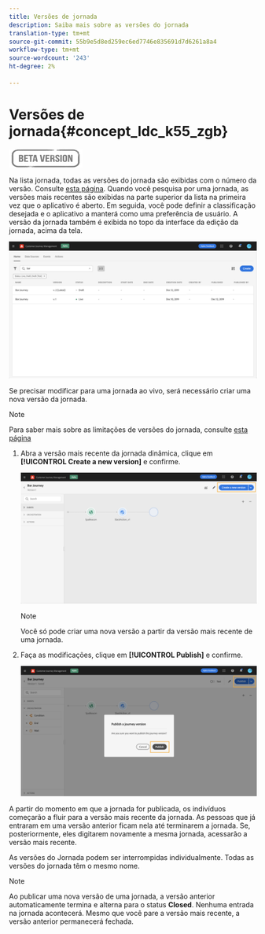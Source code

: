 ```yaml
---
title: Versões de jornada
description: Saiba mais sobre as versões do jornada
translation-type: tm+mt
source-git-commit: 55b9e5d8ed259ec6ed7746e835691d7d6261a8a4
workflow-type: tm+mt
source-wordcount: '243'
ht-degree: 2%

---
```


# Versões de jornada{#concept_ldc_k55_zgb}

![](../assets/do-not-localize/badge.png)

Na lista jornada, todas as versões do jornada são exibidas com o número da versão. Consulte [esta página](../building-journeys/using-the-journey-designer.md). Quando você pesquisa por uma jornada, as versões mais recentes são exibidas na parte superior da lista na primeira vez que o aplicativo é aberto. Em seguida, você pode definir a classificação desejada e o aplicativo a manterá como uma preferência de usuário. A versão da jornada também é exibida no topo da interface da edição da jornada, acima da tela.

![](../assets/journeyversions1.png)

Se precisar modificar para uma jornada ao vivo, será necessário criar uma nova versão da jornada.

>[!NOTE]
>
>Para saber mais sobre as limitações de versões do jornada, consulte [esta página](../building-journeys/limitations.md#journey-versions-limitations)

1. Abra a versão mais recente da jornada dinâmica, clique em **[!UICONTROL Create a new version]** e confirme.

   ![](../assets/journeyversions2.png)

   >[!NOTE]
   >
   >Você só pode criar uma nova versão a partir da versão mais recente de uma jornada.

1. Faça as modificações, clique em **[!UICONTROL Publish]** e confirme.

   ![](../assets/journeyversions3.png)

A partir do momento em que a jornada for publicada, os indivíduos começarão a fluir para a versão mais recente da jornada. As pessoas que já entraram em uma versão anterior ficam nela até terminarem a jornada. Se, posteriormente, eles digitarem novamente a mesma jornada, acessarão a versão mais recente.

As versões do Jornada podem ser interrompidas individualmente. Todas as versões do jornada têm o mesmo nome.

>[!NOTE]
>
>Ao publicar uma nova versão de uma jornada, a versão anterior automaticamente termina e alterna para o status **Closed**. Nenhuma entrada na jornada acontecerá. Mesmo que você pare a versão mais recente, a versão anterior permanecerá fechada.
